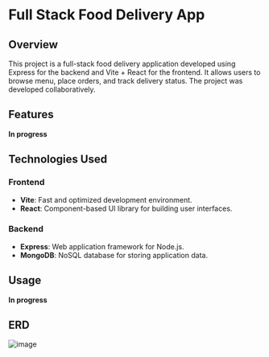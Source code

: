 # Full Stack Food Delivery App

## Overview
This project is a full-stack food delivery application developed using Express for the backend and Vite + React for the frontend. It allows users to browse menu, place orders, and track delivery status. The project was developed collaboratively.

## Features
**In progress**

## Technologies Used
### Frontend
- **Vite**: Fast and optimized development environment.
- **React**: Component-based UI library for building user interfaces.

### Backend
- **Express**: Web application framework for Node.js.
- **MongoDB**: NoSQL database for storing application data.

## Usage
**In progress**

## ERD
![image](https://github.com/user-attachments/assets/0f898ec8-6b55-45cf-8528-353f5f96268d)


